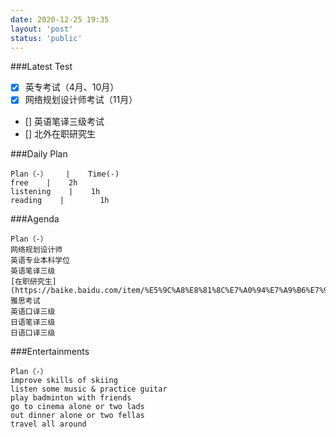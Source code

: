 ```yaml
---
date: 2020-12-25 19:35
layout: 'post'
status: 'public'
---
```

###Latest Test
- [x] 英专考试（4月、10月）
- [x] 网络规划设计师考试（11月）
- [] 英语笔译三级考试
- [] 北外在职研究生

###Daily Plan
```table
Plan（-）    |    Time(-)
free    |    2h
listening    |    1h
reading    |    	1h
```

###Agenda
```table
Plan（-）
网络规划设计师
英语专业本科学位
英语笔译三级
[在职研究生](https://baike.baidu.com/item/%E5%9C%A8%E8%81%8C%E7%A0%94%E7%A9%B6%E7%94%9F%E8%AF%81%E4%B9%A6/6886580)
雅思考试
英语口译三级
日语笔译三级
日语口译三级
```

###Entertainments
```table
Plan（-）
improve skills of skiing
listen some music & practice guitar
play badminton with friends
go to cinema alone or two lads
out dinner alone or two fellas
travel all around
```
